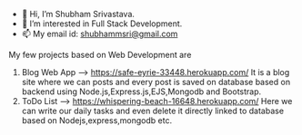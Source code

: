 - 👋 Hi, I’m Shubham Srivastava.
- 👀 I’m interested in Full Stack Development.
- 📫 My email id: shubhammsri@gmail.com

 My few projects based on Web Development are
 1. Blog Web App --> https://safe-eyrie-33448.herokuapp.com/
  It is a blog site where we can posts and every post is saved on database based on backend using Node.js,Express.js,EJS,Mongodb and Bootstrap.
 2. ToDo List  --> https://whispering-beach-16648.herokuapp.com/
  Here we can write our daily tasks and even delete it directly linked to database based on Nodejs,express,mongodb etc.
